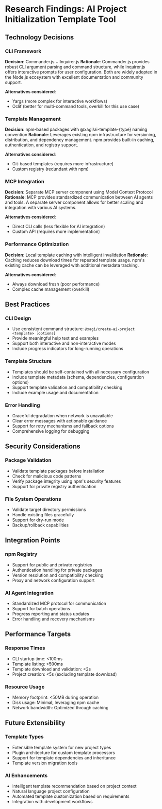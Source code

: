 # Research Findings: AI Project Initialization Template Tool

## Technology Decisions

### CLI Framework
**Decision**: Commander.js + Inquirer.js
**Rationale**: Commander.js provides robust CLI argument parsing and command structure, while Inquirer.js offers interactive prompts for user configuration. Both are widely adopted in the Node.js ecosystem with excellent documentation and community support.

**Alternatives considered**:
- Yargs (more complex for interactive workflows)
- Oclif (better for multi-command tools, overkill for this use case)

### Template Management
**Decision**: npm-based packages with @xagi/ai-template-{type} naming convention
**Rationale**: Leverages existing npm infrastructure for versioning, distribution, and dependency management. npm provides built-in caching, authentication, and registry support.

**Alternatives considered**:
- Git-based templates (requires more infrastructure)
- Custom registry (redundant with npm)

### MCP Integration
**Decision**: Separate MCP server component using Model Context Protocol
**Rationale**: MCP provides standardized communication between AI agents and tools. A separate server component allows for better scaling and integration with various AI systems.

**Alternatives considered**:
- Direct CLI calls (less flexible for AI integration)
- Custom API (requires more implementation)

### Performance Optimization
**Decision**: Local template caching with intelligent invalidation
**Rationale**: Caching reduces download times for repeated template usage. npm's existing cache can be leveraged with additional metadata tracking.

**Alternatives considered**:
- Always download fresh (poor performance)
- Complex cache management (overkill)

## Best Practices

### CLI Design
- Use consistent command structure: `@xagi/create-ai-project <template> [options]`
- Provide meaningful help text and examples
- Support both interactive and non-interactive modes
- Include progress indicators for long-running operations

### Template Structure
- Templates should be self-contained with all necessary configuration
- Include template metadata (schema, dependencies, configuration options)
- Support template validation and compatibility checking
- Include example usage and documentation

### Error Handling
- Graceful degradation when network is unavailable
- Clear error messages with actionable guidance
- Support for retry mechanisms and fallback options
- Comprehensive logging for debugging

## Security Considerations

### Package Validation
- Validate template packages before installation
- Check for malicious code patterns
- Verify package integrity using npm's security features
- Support for private registry authentication

### File System Operations
- Validate target directory permissions
- Handle existing files gracefully
- Support for dry-run mode
- Backup/rollback capabilities

## Integration Points

### npm Registry
- Support for public and private registries
- Authentication handling for private packages
- Version resolution and compatibility checking
- Proxy and network configuration support

### AI Agent Integration
- Standardized MCP protocol for communication
- Support for batch operations
- Progress reporting and status updates
- Error handling and recovery mechanisms

## Performance Targets

### Response Times
- CLI startup time: <100ms
- Template listing: <500ms
- Template download and validation: <2s
- Project creation: <5s (excluding template download)

### Resource Usage
- Memory footprint: <50MB during operation
- Disk usage: Minimal, leveraging npm cache
- Network bandwidth: Optimized through caching

## Future Extensibility

### Template Types
- Extensible template system for new project types
- Plugin architecture for custom template processors
- Support for template dependencies and inheritance
- Template version migration tools

### AI Enhancements
- Intelligent template recommendation based on project context
- Natural language project configuration
- Automated template customization based on requirements
- Integration with development workflows